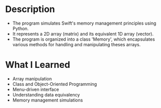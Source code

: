 # Description
* The program simulates Swift's memory management principles using Python.
* It represents a 2D array (matrix) and its equivalent 1D array (vector).
* The program is organized into a class 'Memory', which encapsulates various methods for handling and manipulating theses arrays.

# What I Learned
* Array manipulation
* Class and Object-Oriented Programming
* Menu-driven interface
* Understanding data equivalency
* Memory management simulations
